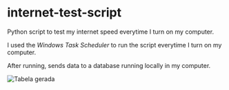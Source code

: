 # internet-test-script
Python script to test my internet speed everytime I turn on my computer.


I used the _Windows Task Scheduler_ to run the script everytime I turn on my computer.

After running, sends data to a database running locally in my computer.

![Tabela gerada](https://i.imgur.com/aUFiZZN.png)

